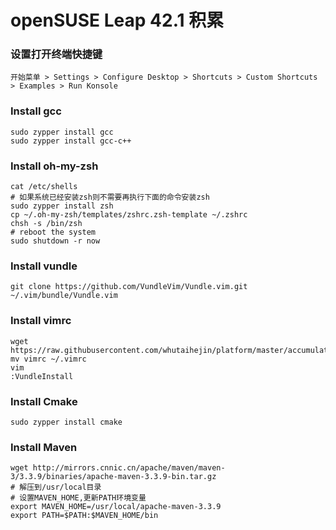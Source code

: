 # openSUSE Leap 42.1 积累

### 设置打开终端快捷键
	开始菜单 > Settings > Configure Desktop > Shortcuts > Custom Shortcuts > Examples > Run Konsole

### Install gcc
	sudo zypper install gcc
	sudo zypper install gcc-c++

### Install oh-my-zsh
	cat /etc/shells
	# 如果系统已经安装zsh则不需要再执行下面的命令安装zsh
	sudo zypper install zsh 
	cp ~/.oh-my-zsh/templates/zshrc.zsh-template ~/.zshrc
	chsh -s /bin/zsh
	# reboot the system
	sudo shutdown -r now
	
###  Install vundle
	git clone https://github.com/VundleVim/Vundle.vim.git ~/.vim/bundle/Vundle.vim

### Install vimrc
	wget https://raw.githubusercontent.com/whutaihejin/platform/master/accumulate/vimrc
	mv vimrc ~/.vimrc
	vim
	:VundleInstall

### Install Cmake
	sudo zypper install cmake

### Install Maven
	wget http://mirrors.cnnic.cn/apache/maven/maven-3/3.3.9/binaries/apache-maven-3.3.9-bin.tar.gz
	# 解压到/usr/local目录
	# 设置MAVEN_HOME,更新PATH环境变量
	export MAVEN_HOME=/usr/local/apache-maven-3.3.9
	export PATH=$PATH:$MAVEN_HOME/bin
